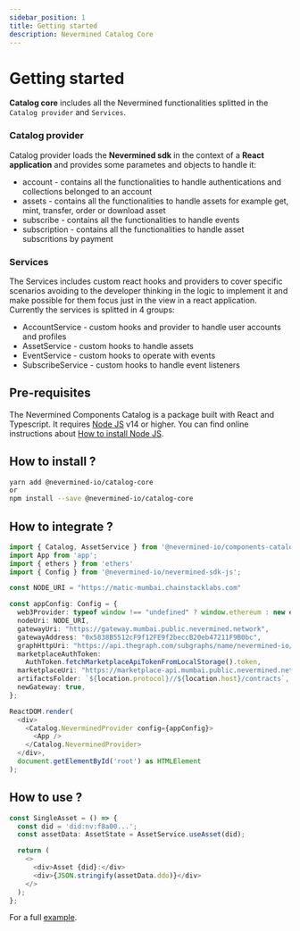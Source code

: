 ```yaml
---
sidebar_position: 1
title: Getting started
description: Nevermined Catalog Core
---
```


# Getting started

**Catalog core** includes all the Nevermined functionalities splitted in the `Catalog provider` and `Services`.

### Catalog provider

Catalog provider loads the **Nevermined sdk** in the context of a **React application** and provides some parametes
and objects to handle it:

* account - contains all the functionalities to handle authentications and collections belonged to an account
* assets - contains all the functionalities to handle assets for example get, mint, transfer, order or download asset
* subscribe - contains all the functionalities to handle events
* subscription - contains all the functionalities to handle asset subscritions by payment

### Services

The Services includes custom react hooks and providers to cover specific scenarios avoiding to the developer thinking in the logic to implement it and make possible for them focus just in the view in a react application. Currently the services is splitted in 4 groups:

* AccountService - custom hooks and provider to handle user accounts and profiles
* AssetService - custom hooks to handle assets
* EventService - custom hooks to operate with events
* SubscribeService - custom hooks to handle event listeners

## Pre-requisites

The Nevermined Components Catalog is a package built with React and Typescript.
It requires [Node JS](https://nodejs.org/) v14 or higher. You can find online instructions about [How to install Node JS](https://nodejs.dev/en/learn/how-to-install-nodejs/).

## How to install ?

```bash
yarn add @nevermined-io/catalog-core
or
npm install --save @nevermined-io/catalog-core
```

## How to integrate ?

```typescript
import { Catalog, AssetService } from '@nevermined-io/components-catalog';
import App from 'app';
import { ethers } from 'ethers'
import { Config } from '@nevermined-io/nevermined-sdk-js';

const NODE_URI = "https://matic-mumbai.chainstacklabs.com"

const appConfig: Config = {
  web3Provider: typeof window !== "undefined" ? window.ethereum : new ethers.providers.JsonRpcProvider(NODE_URI),
  nodeUri: NODE_URI,
  gatewayUri: "https://gateway.mumbai.public.nevermined.network",
  gatewayAddress: "0x5838B5512cF9f12FE9f2beccB20eb47211F9B0bc",
  graphHttpUri: "https://api.thegraph.com/subgraphs/name/nevermined-io/public",
  marketplaceAuthToken:
    AuthToken.fetchMarketplaceApiTokenFromLocalStorage().token,
  marketplaceUri: "https://marketplace-api.mumbai.public.nevermined.network",
  artifactsFolder: `${location.protocol}//${location.host}/contracts`,
  newGateway: true,
};

ReactDOM.render(
  <div>
    <Catalog.NeverminedProvider config={appConfig}>
      <App />
    </Catalog.NeverminedProvider>
  </div>,
  document.getElementById('root') as HTMLElement
);
```

## How to use ?

```typescript
const SingleAsset = () => {
  const did = 'did:nv:f8a00...';
  const assetData: AssetState = AssetService.useAsset(did);

  return (
    <>
      <div>Asset {did}:</div>
      <div>{JSON.stringify(assetData.ddo)}</div>
    </>
  );
};

```

For a full [example](https://github.com/nevermined-io/components-catalog/tree/main/example).
